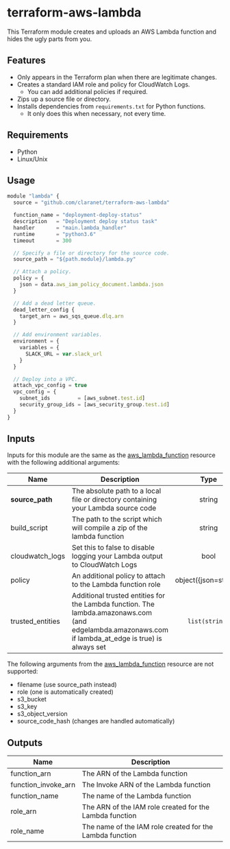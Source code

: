 # terraform-aws-lambda

This Terraform module creates and uploads an AWS Lambda function and hides the ugly parts from you.

## Features

* Only appears in the Terraform plan when there are legitimate changes.
* Creates a standard IAM role and policy for CloudWatch Logs.
  * You can add additional policies if required.
* Zips up a source file or directory.
* Installs dependencies from `requirements.txt` for Python functions.
  * It only does this when necessary, not every time.

## Requirements

* Python
* Linux/Unix

## Usage

```js
module "lambda" {
  source = "github.com/claranet/terraform-aws-lambda"

  function_name = "deployment-deploy-status"
  description   = "Deployment deploy status task"
  handler       = "main.lambda_handler"
  runtime       = "python3.6"
  timeout       = 300

  // Specify a file or directory for the source code.
  source_path = "${path.module}/lambda.py"

  // Attach a policy.
  policy = {
    json = data.aws_iam_policy_document.lambda.json
  }

  // Add a dead letter queue.
  dead_letter_config {
    target_arn = aws_sqs_queue.dlq.arn
  }

  // Add environment variables.
  environment = {
    variables = {
      SLACK_URL = var.slack_url
    }
  }

  // Deploy into a VPC.
  attach_vpc_config = true
  vpc_config = {
    subnet_ids         = [aws_subnet.test.id]
    security_group_ids = [aws_security_group.test.id]
  }
}
```

## Inputs

Inputs for this module are the same as the [aws_lambda_function](https://www.terraform.io/docs/providers/aws/r/lambda_function.html) resource with the following additional arguments:

| Name | Description | Type | Default | Required |
|------|-------------|:----:|:-----:|:-----:|
| **source\_path** | The absolute path to a local file or directory containing your Lambda source code | string | | yes |
| build\_script | The path to the script which will compile a zip of the lambda function | string | `"build.py"` | no |
| cloudwatch\_logs | Set this to false to disable logging your Lambda output to CloudWatch Logs | bool | true | no |
| policy | An additional policy to attach to the Lambda function role | object({json=string}) | | no |
| trusted\_entities | Additional trusted entities for the Lambda function. The lambda.amazonaws.com (and edgelambda.amazonaws.com if lambda\_at\_edge is true) is always set  | `list(string)` | | no |

The following arguments from the [aws_lambda_function](https://www.terraform.io/docs/providers/aws/r/lambda_function.html) resource are not supported:

* filename (use source\_path instead)
* role (one is automatically created)
* s3_bucket
* s3_key
* s3_object_version
* source_code_hash (changes are handled automatically)

## Outputs

| Name | Description |
|------|-------------|
| function_arn | The ARN of the Lambda function |
| function_invoke_arn | The Invoke ARN of the Lambda function |
| function_name | The name of the Lambda function |
| role_arn | The ARN of the IAM role created for the Lambda function |
| role_name | The name of the IAM role created for the Lambda function |
